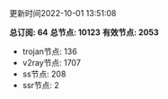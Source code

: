 更新时间2022-10-01 13:51:08

**总订阅: 64**
**总节点: 10123**
**有效节点: 2053**
- trojan节点: 136
- v2ray节点: 1707
- ss节点: 208
- ssr节点: 2
